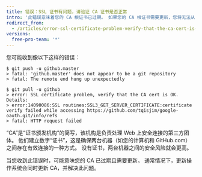 ```yaml
---
title: 错误：SSL 证书有问题，请验证 CA 证书是否正常
intro: '此错误意味着您的 CA 根证书已过期。 如果您的 CA 根证书需要更新，您将无法从 {% data variables.product.product_name %} 仓库推送或拉取。'
redirect_from:
  - /articles/error-ssl-certificate-problem-verify-that-the-ca-cert-is-ok
versions:
  free-pro-team: '*'
---
```


您可能收到像以下这样的错误：

```shell
$ git push -u github.master
> fatal: 'github.master' does not appear to be a git repository
> fatal: The remote end hung up unexpectedly

$ git pull -u github
> error: SSL certificate problem, verify that the CA cert is OK. Details:
> error:14090086:SSL routines:SSL3_GET_SERVER_CERTIFICATE:certificate verify failed while accessing https://github.com/tqisjim/google-oauth.git/info/refs
> fatal: HTTP request failed
```

“CA”是“证书颁发机构”的简写，该机构是负责处理 Web 上安全连接的第三方团体。 他们建立数字“证书”，这是确保两台机器（如您的计算机和 GitHub.com）之间存在有效连接的一种方式。 没有证书，两台机器之间的安全风险就会更高。

当您收到此错误时，可能意味您的 CA 已过期且需要更新。 通常情况下，更新操作系统会同时更新 CA，并解决此问题。
